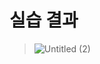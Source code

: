 # 실습 결과
> ![Untitled (2)](https://github.com/22seul/React/assets/143988446/67ccfc0a-c502-4a28-a91a-f8f8cbd9e559)

